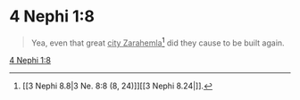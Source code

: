 # 4 Nephi 1:8

> Yea, even that great <u>city Zarahemla</u>[^a] did they cause to be built again.

[4 Nephi 1:8](https://www.churchofjesuschrist.org/study/scriptures/bofm/4-ne/1?lang=eng&id=p8#p8)


[^a]: [[3 Nephi 8.8|3 Ne. 8:8 (8, 24)]][[3 Nephi 8.24|]].  
